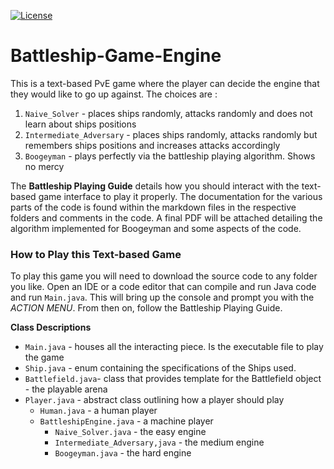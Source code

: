 [![License](https://img.shields.io/badge/License-Apache%202.0-blue.svg)](https://github.com/kj3moraes/Battleship-Game-Engine/blob/main/LICENSE)

# Battleship-Game-Engine
This is a text-based PvE game where the player can decide the engine that they would like to go up against. The choices are :
1. `Naive_Solver` - places ships randomly, attacks randomly and does not learn about ships positions
2. `Intermediate_Adversary` - places ships randomly, attacks randomly but remembers ships positions and increases attacks accordingly
3. `Boogeyman` - plays perfectly via the battleship playing algorithm. Shows no mercy


The **Battleship Playing Guide** details how you should interact with the text-based game interface to play it properly.
The documentation for the various parts of the code is found within the markdown files in the respective folders and 
comments in the code. A final PDF will be attached detailing the algorithm implemented for Boogeyman and some aspects
of the code.

### How to Play this Text-based Game
To play this game you will need to download the source code to any folder you like. Open an IDE or a code editor that
can compile and run Java code and run `Main.java`. This will bring up the console and prompt you with the _ACTION MENU_. 
From then on, follow the Battleship Playing Guide.

**Class Descriptions**
* `Main.java` - houses all the interacting piece. Is the executable file to play the game
* `Ship.java` - enum containing the specifications of the Ships used.
* `Battlefield.java`- class that provides template for the Battlefield object - the playable arena
* `Player.java` - abstract class outlining how a player should play
    * `Human.java` - a human player 
    * `BattleshipEngine.java` - a machine player 
        * `Naive_Solver.java` - the easy engine
        * `Intermediate_Adversary,java` - the medium engine   
        * `Boogeyman.java` - the hard engine
